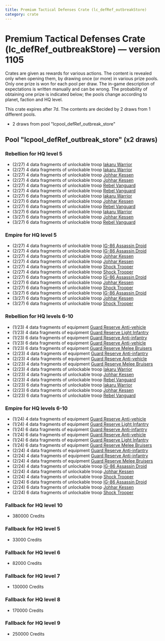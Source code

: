 ```yaml
---
title: Premium Tactical Defenses Crate (lc_defRef_outbreakStore)
category: crate
---
```


# Premium Tactical Defenses Crate (lc_defRef_outbreakStore) — version 1105

Crates are given as rewards for various actions. The content is revealed only when opening them, by drawing once (or more) in various prize pools. Only one prize is won for each pool per draw. The in-game description of expectations is written manually and can be wrong. The probability of obtaining one prize is indicated below; the pools change according to planet, faction and HQ level.

This crate expires after 7d. The contents are decided by 2 draws from 1 different pools.
  * 2 draws from pool "lcpool_defRef_outbreak_store"

## Pool "lcpool_defRef_outbreak_store" (x2 draws)

### Rebellion for HQ level 5

  * (2/27) 4 data fragments of unlockable troop [Iakaru Warrior](IakaruWarrior)
  * (2/27) 4 data fragments of unlockable troop [Iakaru Warrior](IakaruWarrior)
  * (2/27) 4 data fragments of unlockable troop [Johhar Kessen](RebelJohhar)
  * (2/27) 4 data fragments of unlockable troop [Johhar Kessen](RebelJohhar)
  * (2/27) 4 data fragments of unlockable troop [Rebel Vanguard](Vanguard)
  * (2/27) 4 data fragments of unlockable troop [Rebel Vanguard](Vanguard)
  * (2/27) 6 data fragments of unlockable troop [Iakaru Warrior](IakaruWarrior)
  * (2/27) 6 data fragments of unlockable troop [Johhar Kessen](RebelJohhar)
  * (2/27) 6 data fragments of unlockable troop [Rebel Vanguard](Vanguard)
  * (3/27) 6 data fragments of unlockable troop [Iakaru Warrior](IakaruWarrior)
  * (3/27) 6 data fragments of unlockable troop [Johhar Kessen](RebelJohhar)
  * (3/27) 6 data fragments of unlockable troop [Rebel Vanguard](Vanguard)

### Empire for HQ level 5

  * (2/27) 4 data fragments of unlockable troop [IG-86 Assassin Droid](IG86Droid)
  * (2/27) 4 data fragments of unlockable troop [IG-86 Assassin Droid](IG86Droid)
  * (2/27) 4 data fragments of unlockable troop [Johhar Kessen](EmpireJohhar)
  * (2/27) 4 data fragments of unlockable troop [Johhar Kessen](EmpireJohhar)
  * (2/27) 4 data fragments of unlockable troop [Shock Trooper](Shock)
  * (2/27) 4 data fragments of unlockable troop [Shock Trooper](Shock)
  * (2/27) 6 data fragments of unlockable troop [IG-86 Assassin Droid](IG86Droid)
  * (2/27) 6 data fragments of unlockable troop [Johhar Kessen](EmpireJohhar)
  * (2/27) 6 data fragments of unlockable troop [Shock Trooper](Shock)
  * (3/27) 6 data fragments of unlockable troop [IG-86 Assassin Droid](IG86Droid)
  * (3/27) 6 data fragments of unlockable troop [Johhar Kessen](EmpireJohhar)
  * (3/27) 6 data fragments of unlockable troop [Shock Trooper](Shock)

### Rebellion for HQ levels 6-10

  * (1/23) 4 data fragments of equipment [Guard Reserve Anti-vehicle](eqpRebelFactorySummonHeavy)
  * (1/23) 4 data fragments of equipment [Guard Reserve Light Infantry](eqpRebelBarracksSummonLight)
  * (1/23) 6 data fragments of equipment [Guard Reserve Anti-infantry](eqpRebelFactorySummonLight)
  * (1/23) 6 data fragments of equipment [Guard Reserve Anti-vehicle](eqpRebelFactorySummonHeavy)
  * (1/23) 6 data fragments of equipment [Guard Reserve Melee Bruisers](eqpRebelBarracksSummonMedium)
  * (2/23) 4 data fragments of equipment [Guard Reserve Anti-infantry](eqpRebelFactorySummonLight)
  * (2/23) 4 data fragments of equipment [Guard Reserve Anti-vehicle](eqpRebelBarracksSummonHeavy)
  * (2/23) 4 data fragments of equipment [Guard Reserve Melee Bruisers](eqpRebelBarracksSummonMedium)
  * (2/23) 4 data fragments of unlockable troop [Iakaru Warrior](IakaruWarrior)
  * (2/23) 4 data fragments of unlockable troop [Johhar Kessen](RebelJohhar)
  * (2/23) 4 data fragments of unlockable troop [Rebel Vanguard](Vanguard)
  * (2/23) 6 data fragments of unlockable troop [Iakaru Warrior](IakaruWarrior)
  * (2/23) 6 data fragments of unlockable troop [Johhar Kessen](RebelJohhar)
  * (2/23) 6 data fragments of unlockable troop [Rebel Vanguard](Vanguard)

### Empire for HQ levels 6-10

  * (1/24) 4 data fragments of equipment [Guard Reserve Anti-vehicle](eqpEmpireFactorySummonHeavy)
  * (1/24) 4 data fragments of equipment [Guard Reserve Light Infantry](eqpEmpireBarracksSummonLight)
  * (1/24) 6 data fragments of equipment [Guard Reserve Anti-infantry](eqpEmpireFactorySummonLight)
  * (1/24) 6 data fragments of equipment [Guard Reserve Anti-vehicle](eqpEmpireFactorySummonHeavy)
  * (1/24) 6 data fragments of equipment [Guard Reserve Light Infantry](eqpEmpireBarracksSummonLight)
  * (1/24) 6 data fragments of equipment [Guard Reserve Melee Bruisers](eqpEmpireBarracksSummonMedium)
  * (2/24) 4 data fragments of equipment [Guard Reserve Anti-infantry](eqpEmpireBarracksSummonHeavy)
  * (2/24) 4 data fragments of equipment [Guard Reserve Anti-infantry](eqpEmpireFactorySummonLight)
  * (2/24) 4 data fragments of equipment [Guard Reserve Melee Bruisers](eqpEmpireBarracksSummonMedium)
  * (2/24) 4 data fragments of unlockable troop [IG-86 Assassin Droid](IG86Droid)
  * (2/24) 4 data fragments of unlockable troop [Johhar Kessen](EmpireJohhar)
  * (2/24) 4 data fragments of unlockable troop [Shock Trooper](Shock)
  * (2/24) 6 data fragments of unlockable troop [IG-86 Assassin Droid](IG86Droid)
  * (2/24) 6 data fragments of unlockable troop [Johhar Kessen](EmpireJohhar)
  * (2/24) 6 data fragments of unlockable troop [Shock Trooper](Shock)

### Fallback for HQ level 10

  * 380000 Credits

### Fallback for HQ level 5

  * 33000 Credits

### Fallback for HQ level 6

  * 82000 Credits

### Fallback for HQ level 7

  * 130000 Credits

### Fallback for HQ level 8

  * 170000 Credits

### Fallback for HQ level 9

  * 250000 Credits